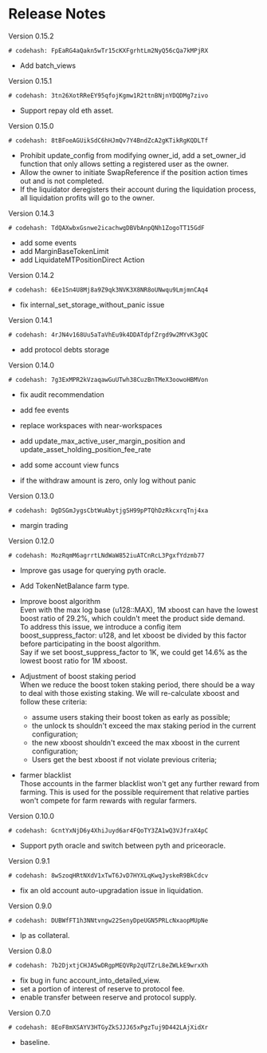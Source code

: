 # Release Notes

Version 0.15.2
```bash=
# codehash: FpEaRG4aQakn5wTr15cKXFgrhtLm2NyQ56cQa7kMPjRX
```
- Add batch_views

Version 0.15.1
```bash=
# codehash: 3tn26XotRReEY95qfojKgmw1R2ttnBNjnYDQDMg7zivo
```
- Support repay old eth asset.

Version 0.15.0
```bash=
# codehash: 8tBFoeAGUikSdC6hHJmQv7Y4BndZcA2gKTikRgKQDLTf
```
- Prohibit update_config from modifying owner_id, add a set_owner_id function that only allows setting a registered user as the owner.
- Allow the owner to initiate SwapReference if the position action times out and is not completed.
- If the liquidator deregisters their account during the liquidation process, all liquidation profits will go to the owner.

Version 0.14.3
```bash=
# codehash: TdQAXwbxGsnwe2icachwgDBVbAnpQNh1ZogoTT15GdF
```
- add some events
- add MarginBaseTokenLimit
- add LiquidateMTPositionDirect Action

Version 0.14.2
```bash=
# codehash: 6Ee1Sn4U8Mj8a9Z9qk3NVK3X8NR8oUNwqu9LmjmnCAq4
```
- fix internal_set_storage_without_panic issue

Version 0.14.1
```bash=
# codehash: 4rJN4v168Uu5aTaVhEu9k4DDATdpfZrgd9w2MYvK3gQC
```
- add protocol debts storage

Version 0.14.0
```bash=
# codehash: 7g3ExMPR2kVzaqawGuUTwh38CuzBnTMeX3oowoHBMVon
```
- fix audit recommendation

- add fee events

- replace workspaces with near-workspaces

- add update_max_active_user_margin_position and update_asset_holding_position_fee_rate

- add some account view funcs

- if the withdraw amount is zero, only log without panic

Version 0.13.0
```bash=
# codehash: DgDSGmJygsCbtWuAbytjgSH99pPTQhDzRkcxrqTnj4xa 
```
- margin trading

Version 0.12.0
```bash=
# codehash: MozRqmM6agrrtLNdWaW852iuATCnRcL3PgxfYdzmb77 
```
- Improve gas usage for querying pyth oracle. 

- Add TokenNetBalance farm type.

- Improve boost algorithm  
  Even with the max log base (u128::MAX), 1M xboost can have the lowest boost ratio of 29.2%, which couldn't meet the product side demand.  
  To address this issue, we introduce a config item boost_suppress_factor: u128, and let xboost be divided by this factor before participating in the boost algorithm.  
  Say if we set boost_suppress_factor to 1K, we could get 14.6% as the lowest boost ratio for 1M xboost.
 
- Adjustment of boost staking period  
  When we reduce the boost token staking period, there should be a way to deal with those existing staking.
  We will re-calculate xboost and follow these criteria:
  - assume users staking their boost token as early as possible;
  - the unlock ts shouldn't exceed the max staking period in the current configuration;
  - the new xboost shouldn't exceed the max xboost in the current configuration;
  - Users get the best xboost if not violate previous criteria;
 
- farmer blacklist  
  Those accounts in the farmer blacklist won't get any further reward from farming. This is used for the possible requirement that relative parties won't compete for farm rewards with regular farmers.

Version 0.10.0
```bash=
# codehash: GcntYxNjD6y4XhiJuyd6ar4FQoTY3ZA1wQ3VJfraX4pC 
```
- Support pyth oracle and switch between pyth and priceoracle.

Version 0.9.1
```bash=
# codehash: 8wSzoqHRtNXdV1xTwT6JvD7HYXLqKwqJyskeR9BkCdcv 
```
- fix an old account auto-upgradation issue in liquidation.

Version 0.9.0
```bash=
# codehash: DUBWfFT1h3NNtvngw22SenyDpeUGN5PRLcNxaopMUpNe 
```
- lp as collateral.

Version 0.8.0
```bash=
# codehash: 7b2DjxtjCHJA5wDRgpMEQVRp2qUTZrL8eZWLkE9wrxXh
```
- fix bug in func account_into_detailed_view.
- set a portion of interest of reserve to protocol fee.
- enable transfer between reserve and protocol supply.

Version 0.7.0
```bash=
# codehash: 8EoF8mXSAYV3HTGyZkSJJJ65xPgzTuj9D442LAjXidXr
```
- baseline.
